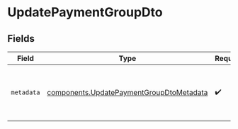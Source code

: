 # UpdatePaymentGroupDto


## Fields

| Field                                                                                                | Type                                                                                                 | Required                                                                                             | Description                                                                                          |
| ---------------------------------------------------------------------------------------------------- | ---------------------------------------------------------------------------------------------------- | ---------------------------------------------------------------------------------------------------- | ---------------------------------------------------------------------------------------------------- |
| `metadata`                                                                                           | [components.UpdatePaymentGroupDtoMetadata](../../models/components/updatepaymentgroupdtometadata.md) | :heavy_check_mark:                                                                                   | Additional metadata for the payment group update.                                                    |